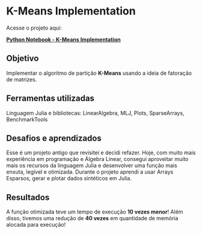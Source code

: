 # K-Means Implementation

Acesse o projeto aqui:

[**Python Notebook - K-Means Implementation**](https://github.com/caalvaro/machine-learning/blob/main/Clustering%20-%20K-Means%20implementation/K-Means%20implementation.ipynb)

## Objetivo

Implementar o algoritmo de partição **K-Means** usando a ideia de fatoração de matrizes.

## Ferramentas utilizadas

Linguagem Julia e bibliotecas: LinearAlgebra, MLJ, Plots, SparseArrays, BenchmarkTools

## Desafios e aprendizados

Esse é um projeto antigo que revisitei e decidi refazer. Hoje, com muito mais experiência em programação e Álgebra Linear, consegui aproveitar muito mais os recursos da linguagem Julia e desenvolver uma função mais enxuta, legível e otimizada. Durante o projeto aprendi a usar Arrays Esparsos, gerar e plotar dados sintéticos em Julia.

## Resultados

A função otimizada teve um tempo de execução **10 vezes menor**! Além disso, tivemos uma redução de **40 vezes** em quantidade de memória alocada para execução!
